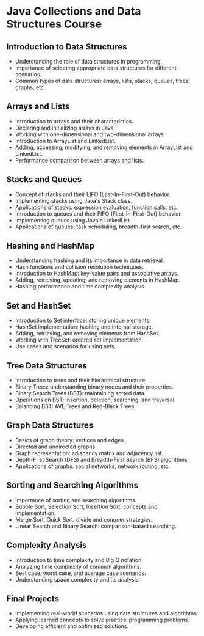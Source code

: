 # Java Collections and Data Structures Course

## Introduction to Data Structures

- Understanding the role of data structures in programming.
- Importance of selecting appropriate data structures for different scenarios.
- Common types of data structures: arrays, lists, stacks, queues, trees, graphs, etc.

## Arrays and Lists

- Introduction to arrays and their characteristics.
- Declaring and initializing arrays in Java.
- Working with one-dimensional and two-dimensional arrays.
- Introduction to ArrayList and LinkedList.
- Adding, accessing, modifying, and removing elements in ArrayList and LinkedList.
- Performance comparison between arrays and lists.

## Stacks and Queues

- Concept of stacks and their LIFO (Last-In-First-Out) behavior.
- Implementing stacks using Java's Stack class.
- Applications of stacks: expression evaluation, function calls, etc.
- Introduction to queues and their FIFO (First-In-First-Out) behavior.
- Implementing queues using Java's LinkedList.
- Applications of queues: task scheduling, breadth-first search, etc.

## Hashing and HashMap

- Understanding hashing and its importance in data retrieval.
- Hash functions and collision resolution techniques.
- Introduction to HashMap: key-value pairs and associative arrays.
- Adding, retrieving, updating, and removing elements in HashMap.
- Hashing performance and time complexity analysis.

## Set and HashSet

- Introduction to Set interface: storing unique elements.
- HashSet implementation: hashing and internal storage.
- Adding, retrieving, and removing elements from HashSet.
- Working with TreeSet: ordered set implementation.
- Use cases and scenarios for using sets.

## Tree Data Structures

- Introduction to trees and their hierarchical structure.
- Binary Trees: understanding binary nodes and their properties.
- Binary Search Trees (BST): maintaining sorted data.
- Operations on BST: insertion, deletion, searching, and traversal.
- Balancing BST: AVL Trees and Red-Black Trees.

## Graph Data Structures

- Basics of graph theory: vertices and edges.
- Directed and undirected graphs.
- Graph representation: adjacency matrix and adjacency list.
- Depth-First Search (DFS) and Breadth-First Search (BFS) algorithms.
- Applications of graphs: social networks, network routing, etc.

## Sorting and Searching Algorithms

- Importance of sorting and searching algorithms.
- Bubble Sort, Selection Sort, Insertion Sort: concepts and implementation.
- Merge Sort, Quick Sort: divide and conquer strategies.
- Linear Search and Binary Search: comparison-based searching.

## Complexity Analysis

- Introduction to time complexity and Big O notation.
- Analyzing time complexity of common algorithms.
- Best case, worst case, and average case scenarios.
- Understanding space complexity and its analysis.

## Final Projects

- Implementing real-world scenarios using data structures and algorithms.
- Applying learned concepts to solve practical programming problems.
- Developing efficient and optimized solutions.